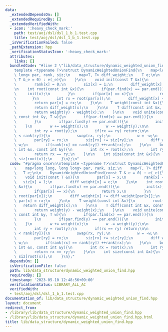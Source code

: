 ```yaml
---
data:
  _extendedDependsOn: []
  _extendedRequiredBy: []
  _extendedVerifiedWith:
  - icon: ':heavy_check_mark:'
    path: test/aoj/dsl/dsl_1_b_1.test.cpp
    title: test/aoj/dsl/dsl_1_b_1.test.cpp
  _isVerificationFailed: false
  _pathExtension: hpp
  _verificationStatusIcon: ':heavy_check_mark:'
  attributes:
    links: []
  bundledCode: "#line 2 \"lib/data_structure/dynamic_weighted_union_find.hpp\"\n\n\
    template <typename T>\nstruct DynamicWeightedUnionFind{\n    map<long long, long\
    \ long> par, rank, siz;\n    map<T, T> diff_weight;\n    T e;\n\n    DynamicWeightedUnionFind(const\
    \ T &_e = 0) : e(_e){\n    }\n\n    void init(const T &x){\n        par[x] = x;\n\
    \        rank[x] = 0;\n        siz[x] = 1;\n        diff_weight[x] = e;\n    }\n\
    \n    int root(const int &x){\n        if(par.find(x) == par.end()){\n       \
    \     init(x);\n        }\n        if(par[x] == x){\n            return x;\n \
    \       }\n        int rx = root(par[x]);\n        diff_weight[x] += diff_weight[par[x]];\n\
    \        return par[x] = rx;\n    }\n\n    T weight(const int &x){\n        root(x);\n\
    \        return diff_weight[x];\n    }\n\n    T diff(const int &x, const int &y){\n\
    \        return weight(y) - weight(x);\n    }\n\n    void unite(const int &x,\
    \ const int &y, T w){\n        if(par.find(x) == par.end()){\n            init(x);\n\
    \        }\n        if(par.find(y) == par.end()){\n            init(y);\n    \
    \    }\n        w += weight(x);\n        w -= weight(y);\n\n        int rx = root(x);\n\
    \        int ry = root(y);\n        if(rx == ry) return;\n\n        if(rank[rx]\
    \ < rank[ry]){\n            swap(rx, ry);\n            w = -w;\n        }\n\n\
    \        par[ry] = rx;\n        siz[rx] += siz[ry];\n        diff_weight[ry] =\
    \ w;\n        if(rank[rx] == rank[ry]) ++rank[rx];\n    }\n\n    bool same(const\
    \ int &x, const int &y){\n        int rx = root(x);\n        int ry = root(y);\n\
    \        return rx == ry;\n    }\n\n    int size(const int &x){\n        return\
    \ siz[root(x)];\n    }\n};\n"
  code: "#pragma once\n\ntemplate <typename T>\nstruct DynamicWeightedUnionFind{\n\
    \    map<long long, long long> par, rank, siz;\n    map<T, T> diff_weight;\n \
    \   T e;\n\n    DynamicWeightedUnionFind(const T &_e = 0) : e(_e){\n    }\n\n\
    \    void init(const T &x){\n        par[x] = x;\n        rank[x] = 0;\n     \
    \   siz[x] = 1;\n        diff_weight[x] = e;\n    }\n\n    int root(const int\
    \ &x){\n        if(par.find(x) == par.end()){\n            init(x);\n        }\n\
    \        if(par[x] == x){\n            return x;\n        }\n        int rx =\
    \ root(par[x]);\n        diff_weight[x] += diff_weight[par[x]];\n        return\
    \ par[x] = rx;\n    }\n\n    T weight(const int &x){\n        root(x);\n     \
    \   return diff_weight[x];\n    }\n\n    T diff(const int &x, const int &y){\n\
    \        return weight(y) - weight(x);\n    }\n\n    void unite(const int &x,\
    \ const int &y, T w){\n        if(par.find(x) == par.end()){\n            init(x);\n\
    \        }\n        if(par.find(y) == par.end()){\n            init(y);\n    \
    \    }\n        w += weight(x);\n        w -= weight(y);\n\n        int rx = root(x);\n\
    \        int ry = root(y);\n        if(rx == ry) return;\n\n        if(rank[rx]\
    \ < rank[ry]){\n            swap(rx, ry);\n            w = -w;\n        }\n\n\
    \        par[ry] = rx;\n        siz[rx] += siz[ry];\n        diff_weight[ry] =\
    \ w;\n        if(rank[rx] == rank[ry]) ++rank[rx];\n    }\n\n    bool same(const\
    \ int &x, const int &y){\n        int rx = root(x);\n        int ry = root(y);\n\
    \        return rx == ry;\n    }\n\n    int size(const int &x){\n        return\
    \ siz[root(x)];\n    }\n};"
  dependsOn: []
  isVerificationFile: false
  path: lib/data_structure/dynamic_weighted_union_find.hpp
  requiredBy: []
  timestamp: '2023-05-10 12:48:56+09:00'
  verificationStatus: LIBRARY_ALL_AC
  verifiedWith:
  - test/aoj/dsl/dsl_1_b_1.test.cpp
documentation_of: lib/data_structure/dynamic_weighted_union_find.hpp
layout: document
redirect_from:
- /library/lib/data_structure/dynamic_weighted_union_find.hpp
- /library/lib/data_structure/dynamic_weighted_union_find.hpp.html
title: lib/data_structure/dynamic_weighted_union_find.hpp
---
```

